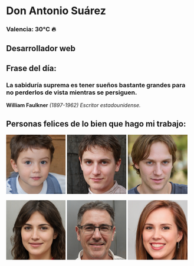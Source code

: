 # Don Antonio Suárez
### Valencia:  30°C 🔥
## Desarrollador web
## Frase del día:
<!-- START QUOTE -->
### La sabiduría suprema es tener sueños bastante grandes para no perderlos de vista mientras se persiguen.
**William Faulkner** *(1897-1962) Escritor estadounidense.*
<!-- END QUOTE -->






## Personas felices de lo bien que hago mi trabajo:

<p float="left">
  <img src="src/image_0.png" width="32%" />
  <img src="src/image_1.png" width="32%" /> 
  <img src="src/image_2.png" width="32%" />
</p>
<p float="left">
  <img src="src/image_3.png" width="32%" />
  <img src="src/image_4.png" width="32%" /> 
  <img src="src/image_5.png" width="32%" />
</p>